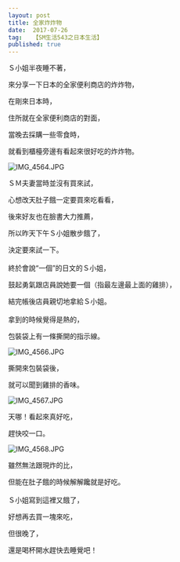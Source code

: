 ```yaml
---
layout: post
title: 全家炸炸物
date:  2017-07-26
tag:   【SM生活543之日本生活】
published: true 
---
```

<p>Ｓ小姐半夜睡不著，</p>

<p>來分享一下日本的全家便利商店的炸炸物，</p>

<p>在剛來日本時，</p>

<p>住所就在全家便利商店的對面，</p>

<p>當晚去採購一些零食時，</p>

<p>就看到櫃檯旁邊有看起來很好吃的炸炸物。</p>

<p><img alt="IMG_4564.JPG" src="https://pic.pimg.tw/smlife543/1501081839-2360273786_n.jpg?v=1501081843" title="IMG_4564.JPG"></p>

<p>ＳＭ夫妻當時並沒有買來試，</p>

<p>心想改天肚子餓一定要買來吃看看，</p>

<p>後來好友也在臉書大力推薦，</p>

<p>所以昨天下午Ｓ小姐散步餓了，</p>

<p>決定要來試一下。<br>
<br>
終於會說“一個”的日文的Ｓ小姐，</p>

<p>鼓起勇氣跟店員說她要一個（指最左邊最上面的雞排），</p>

<p>結完帳後店員親切地拿給Ｓ小姐。<br>
<br>
拿到的時候覺得是熱的，</p>

<p>包裝袋上有一條撕開的指示線。</p>

<p><img alt="IMG_4566.JPG" src="https://pic.pimg.tw/smlife543/1501081849-3705087999_n.jpg" title="IMG_4566.JPG"></p>

<p>撕開來包裝袋後，</p>

<p>就可以聞到雞排的香味。</p>

<p><img alt="IMG_4567.JPG" src="https://pic.pimg.tw/smlife543/1501081854-862455851_n.jpg?v=1501081857" title="IMG_4567.JPG"></p>

<p>天哪！看起來真好吃，</p>

<p>趕快咬一口。</p>

<p><img alt="IMG_4568.JPG" src="https://pic.pimg.tw/smlife543/1501081859-83319615_n.jpg" title="IMG_4568.JPG"></p>

<p>雖然無法跟現炸的比，</p>

<p>但能在肚子餓的時候解解饞就是好吃。<br>
<br>
Ｓ小姐寫到這裡又餓了，</p>

<p>好想再去買一塊來吃，</p>

<p>但很晚了，</p>

<p>還是喝杯開水趕快去睡覺吧！</p>

